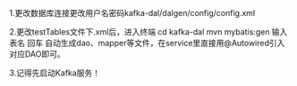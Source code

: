 1.更改数据库连接更改用户名密码kafka-dal/dalgen/config/config.xml
      <database name="test" class="com.mysql.cj.jdbc.Driver" type="mysql">
          <property name="url" value="jdbc:mysql://localhost:3306/test?characterEncoding=utf-8"/>
          <property name="userid" value="root"/>
          <property name="password" value="test123456"/>
      </database>

2.更改testTables文件下.xml后，进入终端
  cd kafka-dal
  mvn mybatis:gen
  输入表名 回车
  自动生成dao、mapper等文件，在service里直接用@Autowired引入对应DAO即可。

3.记得先启动Kafka服务！
